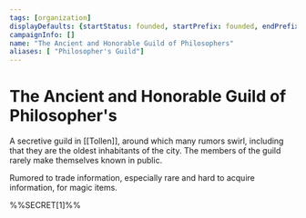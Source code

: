 ```yaml
---
tags: [organization]
displayDefaults: {startStatus: founded, startPrefix: founded, endPrefix: disbanded, endStatus: disbanded}
campaignInfo: []
name: "The Ancient and Honorable Guild of Philosophers"
aliases: [ "Philosopher's Guild"]
---
```


# The Ancient and Honorable Guild of Philosopher's

A secretive guild in [[Tollen]], around which many rumors swirl, including that they are the oldest inhabitants of the city. The members of the guild rarely make themselves known in public. 

Rumored to trade information, especially rare and hard to acquire information, for magic items. 

%%SECRET[1]%%